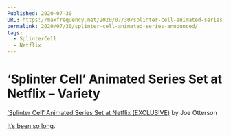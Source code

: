 ```yaml
---
Published: 2020-07-30
URL: https://maxfrequency.net/2020/07/30/splinter-cell-animated-series-announced/
permalink: 2020/07/30/splinter-cell-animated-series-announced/
tags:
  - SplinterCell
  - Netflix
---
```

# ‘Splinter Cell’ Animated Series Set at Netflix – Variety

[‘Splinter Cell’ Animated Series Set at Netflix (EXCLUSIVE)](https://variety.com/2020/tv/news/splinter-cell-animated-series-netflix-1234612535/) by Joe Otterson

[It’s been so long](https://youtu.be/MoLkabPK3YU).